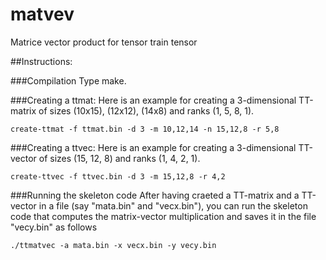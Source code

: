 # matvev

Matrice vector product for tensor train tensor

##Instructions:

###Compilation
Type make.

###Creating a ttmat:
Here is an example for creating a 3-dimensional TT-matrix of sizes (10x15), (12x12), (14x8) and ranks (1, 5, 8, 1).

```
create-ttmat -f ttmat.bin -d 3 -m 10,12,14 -n 15,12,8 -r 5,8

```

###Creating a ttvec:
Here is an example for creating a 3-dimensional TT-vector of sizes (15, 12, 8) and ranks (1, 4, 2, 1).

```
create-ttvec -f ttvec.bin -d 3 -m 15,12,8 -r 4,2

```

###Running the skeleton code
After having craeted a TT-matrix and a TT-vector in a file (say "mata.bin" and "vecx.bin"), you can run the skeleton code that computes the matrix-vector multiplication and saves it in the file "vecy.bin" as follows

```
./ttmatvec -a mata.bin -x vecx.bin -y vecy.bin
```
